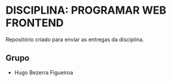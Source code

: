 <h1>DISCIPLINA: PROGRAMAR WEB FRONTEND</h1>

<p>Repositório criado para enviar as entregas da disciplina.</p>

<h2>Grupo</h2>
<ul>
  <li>Hugo Bezerra Figueiroa</li>
</ul>
